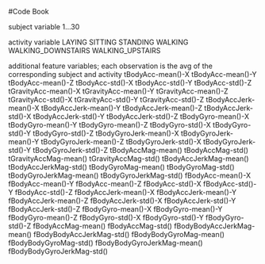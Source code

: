 #Code Book

subject variable
                1...30

activity variable
                LAYING
                SITTING
                STANDING
                WALKING
                WALKING_DOWNSTAIRS
                WALKING_UPSTAIRS

additional feature variables; each observation is the avg of the corresponding subject and activity
                tBodyAcc-mean()-X
                tBodyAcc-mean()-Y
                tBodyAcc-mean()-Z
                tBodyAcc-std()-X
                tBodyAcc-std()-Y
                tBodyAcc-std()-Z
                tGravityAcc-mean()-X
                tGravityAcc-mean()-Y
                tGravityAcc-mean()-Z
                tGravityAcc-std()-X
                tGravityAcc-std()-Y
                tGravityAcc-std()-Z
                tBodyAccJerk-mean()-X
                tBodyAccJerk-mean()-Y
                tBodyAccJerk-mean()-Z
                tBodyAccJerk-std()-X
                tBodyAccJerk-std()-Y
                tBodyAccJerk-std()-Z
                tBodyGyro-mean()-X
                tBodyGyro-mean()-Y
                tBodyGyro-mean()-Z
                tBodyGyro-std()-X
                tBodyGyro-std()-Y
                tBodyGyro-std()-Z
                tBodyGyroJerk-mean()-X
                tBodyGyroJerk-mean()-Y
                tBodyGyroJerk-mean()-Z
                tBodyGyroJerk-std()-X
                tBodyGyroJerk-std()-Y
                tBodyGyroJerk-std()-Z
                tBodyAccMag-mean()
                tBodyAccMag-std()
                tGravityAccMag-mean()
                tGravityAccMag-std()
                tBodyAccJerkMag-mean()
                tBodyAccJerkMag-std()
                tBodyGyroMag-mean()
                tBodyGyroMag-std()
                tBodyGyroJerkMag-mean()
                tBodyGyroJerkMag-std()
                fBodyAcc-mean()-X
                fBodyAcc-mean()-Y
                fBodyAcc-mean()-Z
                fBodyAcc-std()-X
                fBodyAcc-std()-Y
                fBodyAcc-std()-Z
                fBodyAccJerk-mean()-X
                fBodyAccJerk-mean()-Y
                fBodyAccJerk-mean()-Z
                fBodyAccJerk-std()-X
                fBodyAccJerk-std()-Y
                fBodyAccJerk-std()-Z
                fBodyGyro-mean()-X
                fBodyGyro-mean()-Y
                fBodyGyro-mean()-Z
                fBodyGyro-std()-X
                fBodyGyro-std()-Y
                fBodyGyro-std()-Z
                fBodyAccMag-mean()
                fBodyAccMag-std()
                fBodyBodyAccJerkMag-mean()
                fBodyBodyAccJerkMag-std()
                fBodyBodyGyroMag-mean()
                fBodyBodyGyroMag-std()
                fBodyBodyGyroJerkMag-mean()
                fBodyBodyGyroJerkMag-std()
